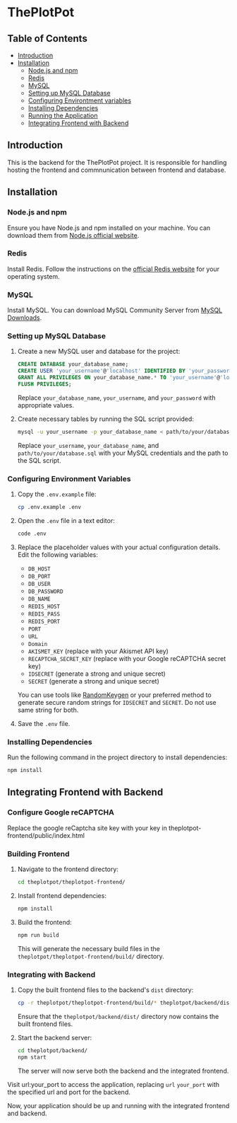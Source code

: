 # ThePlotPot

## Table of Contents
- [Introduction](#introduction)
- [Installation](#installation)
  - [Node.js and npm](#nodejs-and-npm)
  - [Redis](#redis)
  - [MySQL](#mysql)
  - [Setting up MySQL Database](#setting-up-mysql-database)
  - [Configuring Environtment variables](#configuring-environment-variables)
  - [Installing Dependencies](#installing-dependencies)
  - [Running the Application](#running-the-application)
  - [Integrating Frontend with Backend](#integrating-frontend-with-backend)

## Introduction
This is the backend for the ThePlotPot project. It is responsible for handling hosting the frontend and commnunication between frontend and database.

## Installation

### Node.js and npm
Ensure you have Node.js and npm installed on your machine. You can download them from [Node.js official website](https://nodejs.org/).

### Redis
Install Redis. Follow the instructions on the [official Redis website](https://redis.io/download) for your operating system.

### MySQL
Install MySQL. You can download MySQL Community Server from [MySQL Downloads](https://dev.mysql.com/downloads/mysql/).

### Setting up MySQL Database
1. Create a new MySQL user and database for the project:

    ```sql
    CREATE DATABASE your_database_name;
    CREATE USER 'your_username'@'localhost' IDENTIFIED BY 'your_password';
    GRANT ALL PRIVILEGES ON your_database_name.* TO 'your_username'@'localhost';
    FLUSH PRIVILEGES;
    ```

   Replace `your_database_name`, `your_username`, and `your_password` with appropriate values.

2. Create necessary tables by running the SQL script provided:

    ```bash
    mysql -u your_username -p your_database_name < path/to/your/database.sql
    ```

   Replace `your_username`, `your_database_name`, and `path/to/your/database.sql` with your MySQL credentials and the path to the SQL script.


### Configuring Environment Variables
1. Copy the `.env.example` file:
    ```bash
    cp .env.example .env
    ```

2. Open the `.env` file in a text editor:
    ```bash
    code .env
    ```

3. Replace the placeholder values with your actual configuration details. Edit the following variables:
   - `DB_HOST`
   - `DB_PORT`
   - `DB_USER`
   - `DB_PASSWORD`
   - `DB_NAME`
   - `REDIS_HOST`
   - `REDIS_PASS`
   - `REDIS_PORT`
   - `PORT`
   - `URL`
   - `Domain`
   - `AKISMET_KEY` (replace with your Akismet API key)
   - `RECAPTCHA_SECRET_KEY` (replace with your Google reCAPTCHA secret key)
   - `IDSECRET` (generate a strong and unique secret)
   - `SECRET` (generate a strong and unique secret)

   You can use tools like [RandomKeygen](https://randomkeygen.com/) or your preferred method to generate secure random strings for `IDSECRET` and `SECRET`. Do not use same string for both.

4. Save the `.env` file.


### Installing Dependencies
Run the following command in the project directory to install dependencies:

```bash
npm install
```

## Integrating Frontend with Backend

### Configure Google reCAPTCHA
Replace the google reCaptcha site key with your key in theplotpot-frontend/public/index.html

### Building Frontend

1. Navigate to the frontend directory:

    ```bash
    cd theplotpot/theplotpot-frontend/
    ```


2. Install frontend dependencies:

    ```bash
    npm install
    ```

3. Build the frontend:

    ```bash
    npm run build
    ```

   This will generate the necessary build files in the `theplotpot/theplotpot-frontend/build/` directory.

### Integrating with Backend

1. Copy the built frontend files to the backend's `dist` directory:

    ```bash
    cp -r theplotpot/theplotpot-frontend/build/* theplotpot/backend/dist/
    ```

   Ensure that the `theplotpot/backend/dist/` directory now contains the built frontend files.

2. Start the backend server:

    ```bash
    cd theplotpot/backend/
    npm start
    ```

   The server will now serve both the backend and the integrated frontend.

Visit url:your_port to access the application, replacing `url` `your_port` with the specified url and port for the backend.

Now, your application should be up and running with the integrated frontend and backend.

